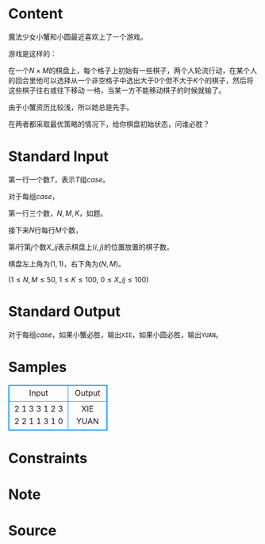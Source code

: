 
# Content

魔法少女小蟹和小圆最近喜欢上了一个游戏。

游戏是这样的：

在一个$N\times M$的棋盘上，每个格子上初始有一些棋子，两个人轮流行动，在某个人的回合里他可以选择从一个非空格子中选出大于$0$个但不大于$K$个的棋子，然后将这些棋子往右或往下移动 一格，当某一方不能移动棋子的时候就输了。

由于小蟹资历比较浅，所以她总是先手。

在两者都采取最优策略的情况下，给你棋盘初始状态，问谁必胜？

# Standard Input

第一行一个数$T$，表示$T$组$case$。

对于每组$case$，

第一行三个数，$N,M,K$，如题。

接下来$N$行每行$M$个数，

第$i$行第$j$个数$X\_{ij}$表示棋盘上$(i,j)$的位置放置的棋子数。

棋盘左上角为$(1,1)$，右下角为$(N,M)$。

($1\leq N,M\leq 50$, $1\leq K\leq 100$, $0\leq X\_{ij}\leq 100$)

# Standard Output

对于每组$case$，如果小蟹必胜，输出`XIE`，如果小圆必胜，输出`YUAN`。

# Samples

<style>
        table,table tr th, table tr td { border:1px solid #0094ff; }
        table { width: 200px; min-height: 25px; line-height: 25px; text-align: center; border-collapse: collapse;}   
    </style>
<table>
	<tr>
		<td>Input</td>
		<td>Output</td>
	</tr>
<tr><td>2
1 3 3
1 2 3
2 2 1
1 3
1 0</td><td>XIE
YUAN</td></tr></table>


# Constraints



# Note



# Source


